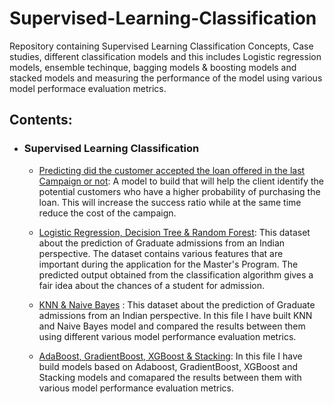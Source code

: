 # Supervised-Learning-Classification 
Repository containing Supervised Learning Classification Concepts, Case studies, different classification models and this includes Logistic regression models, ensemble techinque, bagging models & boosting models and stacked models and measuring the performance of the model using various model performace evaluation metrics.

## Contents:

  - ### Supervised Learning Classification

      * [Predicting did the customer accepted the loan offered in the last Campaign or not](https://github.com/VikasHM66/Supervised-Learning-Classification/blob/main/Case%20study%20Classification%20models.ipynb): A model to build that will help the client identify the potential customers who have a higher probability of purchasing the loan. This will increase the success ratio while at the same time reduce the cost of the campaign.

      * [Logistic Regression, Decision Tree & Random Forest](https://github.com/VikasHM66/Supervised-Learning-Classification/blob/main/week%2001%20classification.ipynb): This dataset about the prediction of Graduate admissions from an Indian perspective. The dataset contains various features that are important during the application for the Master's Program. The predicted output obtained from the classification algorithm gives a fair idea about the chances of a student for admission.

      * [KNN & Naive Bayes](https://github.com/VikasHM66/Supervised-Learning-Classification/blob/main/week%2002%20KNN%20%26%20Naive%20Baye's.ipynb) : This dataset about the prediction of Graduate admissions from an Indian perspective. In this file I have built KNN and Naive Bayes model and compared the results between them using different various model performance evaluation metrics.

      * [AdaBoost, GradientBoost, XGBoost & Stacking](https://github.com/VikasHM66/Supervised-Learning-Classification/blob/main/week%2002%20AdaBoost%2C%20GradientBoost%2C%20XGBoost%2C%20Stacking.ipynb): In this file I have build models based on Adaboost, GradientBoost, XGBoost and Stacking models and comapared the results between them with various model performance evaluation metrics.
